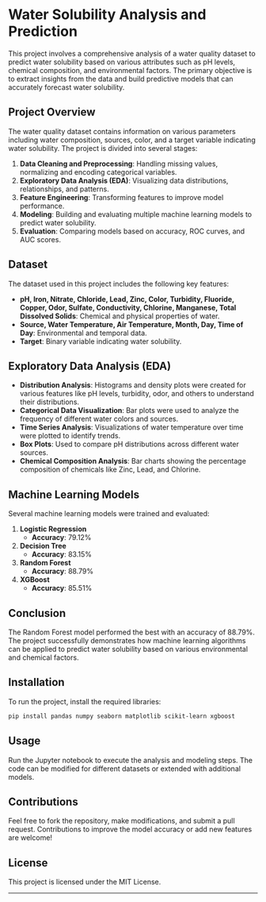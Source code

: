 # Water Solubility Analysis and Prediction

This project involves a comprehensive analysis of a water quality dataset to predict water solubility based on various attributes such as pH levels, chemical composition, and environmental factors. The primary objective is to extract insights from the data and build predictive models that can accurately forecast water solubility.

## Project Overview

The water quality dataset contains information on various parameters including water composition, sources, color, and a target variable indicating water solubility. The project is divided into several stages:

1. **Data Cleaning and Preprocessing**: Handling missing values, normalizing and encoding categorical variables.
2. **Exploratory Data Analysis (EDA)**: Visualizing data distributions, relationships, and patterns.
3. **Feature Engineering**: Transforming features to improve model performance.
4. **Modeling**: Building and evaluating multiple machine learning models to predict water solubility.
5. **Evaluation**: Comparing models based on accuracy, ROC curves, and AUC scores.

## Dataset

The dataset used in this project includes the following key features:

- **pH, Iron, Nitrate, Chloride, Lead, Zinc, Color, Turbidity, Fluoride, Copper, Odor, Sulfate, Conductivity, Chlorine, Manganese, Total Dissolved Solids**: Chemical and physical properties of water.
- **Source, Water Temperature, Air Temperature, Month, Day, Time of Day**: Environmental and temporal data.
- **Target**: Binary variable indicating water solubility.

## Exploratory Data Analysis (EDA)

- **Distribution Analysis**: Histograms and density plots were created for various features like pH levels, turbidity, odor, and others to understand their distributions.
- **Categorical Data Visualization**: Bar plots were used to analyze the frequency of different water colors and sources.
- **Time Series Analysis**: Visualizations of water temperature over time were plotted to identify trends.
- **Box Plots**: Used to compare pH distributions across different water sources.
- **Chemical Composition Analysis**: Bar charts showing the percentage composition of chemicals like Zinc, Lead, and Chlorine.

## Machine Learning Models

Several machine learning models were trained and evaluated:

1. **Logistic Regression**
   - **Accuracy**: 79.12%
2. **Decision Tree**
   - **Accuracy**: 83.15%
3. **Random Forest**
   - **Accuracy**: 88.79%
4. **XGBoost**
   - **Accuracy**: 85.51%

## Conclusion

The Random Forest model performed the best with an accuracy of 88.79%. The project successfully demonstrates how machine learning algorithms can be applied to predict water solubility based on various environmental and chemical factors.

## Installation

To run the project, install the required libraries:

```bash
pip install pandas numpy seaborn matplotlib scikit-learn xgboost
```

## Usage

Run the Jupyter notebook to execute the analysis and modeling steps. The code can be modified for different datasets or extended with additional models.

## Contributions

Feel free to fork the repository, make modifications, and submit a pull request. Contributions to improve the model accuracy or add new features are welcome!

## License

This project is licensed under the MIT License.

---
